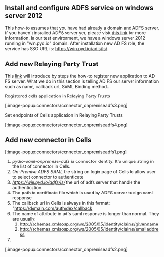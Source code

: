 ## Install and configure ADFS service on windows server 2012

This how-to assumes that you have had already a domain and ADFS server. If you haven't installed ADFS server yet, please visit [this link](https://docs.microsoft.com/en-us/windows-server/identity/ad-fs/deployment/windows-server-2012-ad-fs-deployment-guide) for more information. In our test environment, we have a windows server 2012 running in "win.pyd.io" domain. After installation new AD FS role, the service has SSO URL is: https://win.pyd.io/adfs/ls/

## Add new Relaying Party Trust

This [link](https://docs.microsoft.com/en-us/windows-server/identity/ad-fs/operations/create-a-relying-party-trust) will introduce by steps the how-to register new application to AD FS server. What we do in this section is telling AD FS our server information such as name, callback url, SAML Binding method...

Registered cells application in Relaying Party Trusts

[:image-popup:connectors/connector_onpremiseadfs3.png]

Set endpoints of Cells application in Relaying Party Trusts

[:image-popup:connectors/connector_onpremiseadfs4.png]

## Add new connector in Cells

[:image-popup:connectors/connector_onpremiseadfs1.png]

1. *pydio-saml-onpremise-adfs* is connector identity. It's unique string in the list of connector in Cells.
2. *On-Premise ADFS SAML* the string on login page of Cells to allow user to select connector to authenticate
3. *https://win.pyd.io/adfs/ls/* the url of adfs server that handle the authentication.
4. The path to certificate file which is used by ADFS server to sign saml response
5. The callback url in Cells is always in this format: "https://domain.com/auth/dex/callback
6. The name of attribute in adfs saml response is longer than normal. They are usually:
   1. http://schemas.xmlsoap.org/ws/2005/05/identity/claims/givenname
   2. http://schemas.xmlsoap.org/ws/2005/05/identity/claims/emailaddress
7. 

[:image-popup:connectors/connector_onpremiseadfs2.png]

